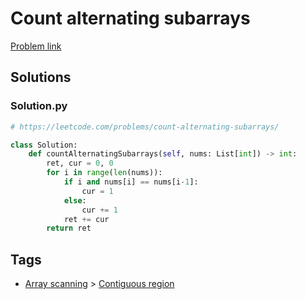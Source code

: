 # Count alternating subarrays

[Problem link](https://leetcode.com/problems/count-alternating-subarrays/)

## Solutions


### Solution.py
```py
# https://leetcode.com/problems/count-alternating-subarrays/

class Solution:
    def countAlternatingSubarrays(self, nums: List[int]) -> int:
        ret, cur = 0, 0
        for i in range(len(nums)):
            if i and nums[i] == nums[i-1]:
                cur = 1
            else:
                cur += 1
            ret += cur
        return ret
```
## Tags

* [Array scanning](/README.md#Array_scanning) > [Contiguous region](/README.md#Array_scanning-Contiguous_region)
